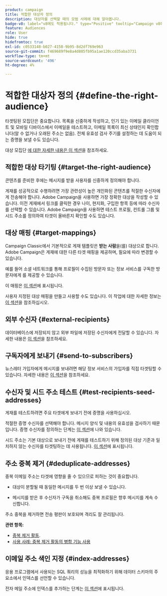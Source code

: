 ```yaml
---
product: campaign
title: 적합한 대상자 정의
description: 대상자를 선택할 때의 모범 사례에 대해 알아봅니다.
badge-v8: label="v8에도 적용됩니다." type="Positive" tooltip="Campaign v8에도 적용됩니다."
feature: Audiences
role: User
hide: true
hidefromtoc: true
exl-id: c0533148-b027-4158-9b95-8d2df769e963
source-git-commit: f469689f9e8a4d805fb95a1ae120ccd35aba3731
workflow-type: tm+mt
source-wordcount: '496'
ht-degree: 4%

---
```


# 적합한 대상자 정의 {#define-the-right-audience}

타겟팅된 모집단은 중요합니다. 목록을 신중하게 작성하고, 인기 있는 이메일 클라이언트 및 모바일 디바이스에서 이메일을 테스트하고, 이메일 목록이 최신 상태인지 확인합니다(알 수 없거나 오래된 주소는 없음). 전체 유효성 검사 주기를 설정하는 데 도움이 되는 증명을 보낼 수도 있습니다.

대상 모집단 [에 대한 자세한 내용은 이 섹션](steps-defining-the-target-population.md)을 참조하세요.

## 적합한 대상 타기팅 {#target-the-right-audience}

콘텐츠를 준비한 후에는 메시지를 받을 사용자를 신중하게 정의해야 합니다.

게재를 성공적으로 수행하려면 가장 관련성이 높은 개인화된 콘텐츠를 적절한 수신자에게 전송해야 합니다. Adobe Campaign을 사용하면 가장 정확한 대상을 작성할 수 있습니다. 이전 게재에서 링크를 클릭한 경우 나이, 현지화, 구입한 항목 등에 따라 수신자를 선택할 수 있습니다. Adobe Campaign을 사용하면 테스트 프로필, 컨트롤 그룹 및 시드 주소를 정의하여 타겟이 올바른지 확인할 수도 있습니다.

## 대상 매핑 {#target-mappings}

Campaign Classic에서 기본적으로 게재 템플릿은 **받는 사람**&#x200B;을(를) 대상으로 합니다. Adobe Campaign은 게재에 대한 다른 타겟 매핑을 제공하며, 필요에 따라 변경할 수 있습니다.

예를 들어 소셜 네트워크를 통해 프로필이 수집된 방문자 또는 정보 서비스를 구독한 방문자에게 를 제공할 수 있습니다.

이 매핑은 [이 섹션](steps-defining-the-target-population.md#select-a-target-mapping)에 표시됩니다.

사용자 지정된 대상 매핑을 만들고 사용할 수도 있습니다. 이 작업에 대한 자세한 정보는 [이 섹션](../../configuration/using/target-mapping.md)을 참조하십시오.

## 외부 수신자 {#external-recipients}

데이터베이스에 저장되지 않고 외부 파일에 저장된 수신자에게 전달할 수 있습니다. 자세한 내용은 [이 섹션](steps-defining-the-target-population.md#selecting-external-recipients)을 참조하세요.

## 구독자에게 보내기 {#send-to-subscribers}

뉴스레터 가입자에게 메시지를 보내려면 해당 정보 서비스의 가입자를 직접 타겟팅할 수 있습니다. 자세한 내용은 [이 섹션](managing-subscriptions.md#delivering-to-the-subscribers-of-a-service)을 참조하세요.


## 수신자 및 시드 주소 테스트 {#test-recipients-seed-addresses}

게재를 테스트하려면 주요 타겟에게 보내기 전에 증명을 사용하십시오.

적절한 증명 수신자를 선택해야 합니다. 메시지 양식 및 내용의 유효성을 검사하기 때문입니다. 증명 수신자를 정의하는 단계는 [이 섹션](steps-defining-the-target-population.md#selecting-the-proof-target)에 나와 있습니다.

시드 주소는 기본 대상으로 보내기 전에 게재를 테스트하기 위해 정의된 대상 기준과 일치하지 않는 수신자를 타겟팅하는 데 사용됩니다. [이 섹션](about-seed-addresses.md)에 표시됩니다.

## 주소 중복 제거 {#deduplicate-addresses}

중복 이메일 주소는 타겟에 영향을 줄 수 있으므로 피하는 것이 중요합니다.

* 대상이 분할될 때 동일한 메시지를 두 번 이상 보낼 수 있습니다.

* 메시지를 받은 후 수신자가 구독을 취소해도 중복 프로필은 향후 메시지를 계속 수신합니다.

주소 중복을 제거하면 전송 평판이 보호되며 격리도 잘 관리됩니다.

**관련 항목:**

* [중복 제거 활동](../../workflow/using/deduplication.md).
* [사용 사례: 중복 제거 활동의 병합 기능 사용](../../workflow/using/deduplication-merge.md)

## 이메일 주소 색인 지정 {#index-addresses}

응용 프로그램에서 사용되는 SQL 쿼리의 성능을 최적화하기 위해 데이터 스키마의 주 요소에서 인덱스를 선언할 수 있습니다.

전자 메일 주소에 인덱스를 추가하는 단계는 [이 섹션](../../configuration/using/database-mapping.md#indexed-fields)에 표시됩니다.
